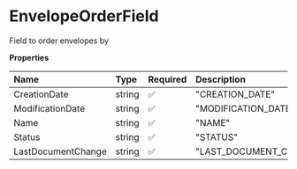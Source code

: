 # EnvelopeOrderField

Field to order envelopes by

**Properties**

| Name               | Type   | Required | Description            |
| :----------------- | :----- | :------- | :--------------------- |
| CreationDate       | string | ✅       | "CREATION_DATE"        |
| ModificationDate   | string | ✅       | "MODIFICATION_DATE"    |
| Name               | string | ✅       | "NAME"                 |
| Status             | string | ✅       | "STATUS"               |
| LastDocumentChange | string | ✅       | "LAST_DOCUMENT_CHANGE" |
